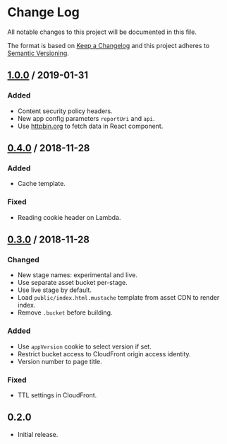 # Change Log

All notable changes to this project will be documented in this file.

The format is based on [Keep a Changelog](https://keepachangelog.com/)
and this project adheres to [Semantic Versioning](https://semver.org/).

## [1.0.0] / 2019-01-31

### Added

- Content security policy headers.
- New app config parameters `reportUri` and `api`.
- Use [httpbin.org] to fetch data in React component.

## [0.4.0] / 2018-11-28

### Added

- Cache template.

### Fixed

- Reading cookie header on Lambda.

## [0.3.0] / 2018-11-28

### Changed

- New stage names: experimental and live.
- Use separate asset bucket per-stage.
- Use live stage by default.
- Load `public/index.html.mustache` template from asset CDN to render index.
- Remove `.bucket` before building.

### Added

- Use `appVersion` cookie to select version if set.
- Restrict bucket access to CloudFront origin access identity.
- Version number to page title.

### Fixed

- TTL settings in CloudFront.

## 0.2.0

- Initial release.

[httpbin.org]: https://httpbin.org/

[Unreleased]: https://github.com/immutablewebapps/aws-lambda-edge-example/compare/v1.0.0...HEAD
[1.0.0]: https://github.com/immutablewebapps/aws-lambda-edge-example/compare/v0.4.0...v1.0.0
[0.4.0]: https://github.com/immutablewebapps/aws-lambda-edge-example/compare/v0.3.0...v0.4.0
[0.3.0]: https://github.com/immutablewebapps/aws-lambda-edge-example/compare/v0.2.0...v0.3.0
